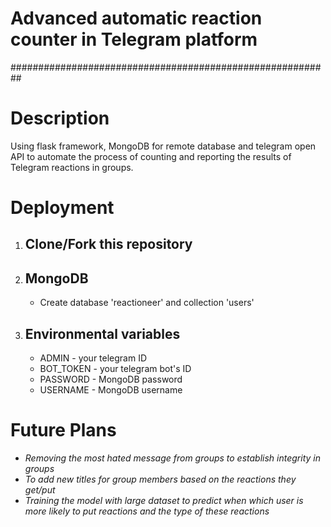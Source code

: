 # Advanced automatic reaction counter in Telegram platform
##########################################################

# Description
Using flask framework, MongoDB for remote database and telegram open API to automate the process of counting and reporting the results of Telegram reactions in groups.

# Deployment
1. ## Clone/Fork this repository
2. ## MongoDB
   - Create database 'reactioneer' and collection 'users'
3. ## Environmental variables
   - ADMIN - your telegram ID
   - BOT_TOKEN - your telegram bot's ID
   - PASSWORD - MongoDB password
   - USERNAME - MongoDB username
   
# Future Plans
- *Removing the most hated message from groups to establish integrity in groups*
- *To add new titles for group members based on the reactions they get/put*
- *Training the model with large dataset to predict when which user is more likely to put reactions and the type of these reactions*
